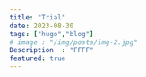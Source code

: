 ```yaml
---
title: "Trial"
date: 2023-08-30
tags: ["hugo","blog"]
# image : "/img/posts/img-2.jpg"
Description  : "FFFF"
featured: true
---
```

<!-- 
<div style="text-align: justify"> In an age defined by technological advancements, we present a project that converges virtual reality, haptic feedback, and collaborative techniques. Our collaborative scaffolding assembly application, set within a shared virtual reality environment, introduces a new chapter in the construction industry. </div>

In an age defined by technological advancements, we present a project that converges virtual reality, haptic feedback, and collaborative techniques. Our collaborative scaffolding assembly application, set within a shared virtual reality environment, introduces a new chapter in the construction industry.

**Collaboration in the Virtual Realm:**
Imagine constructing complex scaffolding components alongside a partner, regardless of physical distance. Our project transforms this concept into reality. In a virtual reality environment, two users collaborate, each equipped with haptic gloves that offer a palpable sense of touch and interaction. Together, they engage in the assembly of scaffolding components in real-time.

 ![Image alt](/img/posts/bird.gif)
**Effective Communication:**
Communication lies at the core of successful collaboration. Our application not only visually connects users but also facilitates real-time voice communication. One user takes on the role of a guide, while the other executes assembly tasks. This amalgamation of voice communication adds a human dimension to the virtual environment, enriching the collaborative process.
&nbsp;
### Key Features of the Project:
1. **Teacher-Student Interaction:** Our project introduces an interactive dynamic between a teacher and a student. The teacher provides guidance on scaffolding assembly, complemented by step-by-step visual instructions. This feature enhances the learning process, making it more comprehensive and engaging.

2. **Shared Rod Manipulation:** A notable aspect is the ability for both users to manipulate and position the same rod during assembly. This feature encourages collaborative efforts, as users coordinate seamlessly. The virtual setting serves as a canvas for cooperative efforts, promoting synchronization.

3. **Haptic Feedback for Hammering:** Our application incorporates vibration feedback during hammering actions. The intensity of vibrations corresponds to the speed of hammer strikes. This tactile feedback augments the overall experience, adding a sense of realism.

4. **Collaborative Hammering:** When one user holds the rod and the other hammers it, the holder experiences vibrations based on hammer impact and holding position. This intricate interplay of haptic sensations and joint actions mirrors real-world scenarios.

5. **Constrained Rotation Motion:** Scaffolding assembly often involves securing connections. In our project, users must rotate a cup to lock it in place. This constrained rotation motion mimics real-world mechanics and enhances the immersive learning process.

**Technical Foundation:**
To achieve this experience, we utilized the Unity Engine as the foundation. Integration of the Photon engine enables seamless multiplayer functionality, ensuring uninterrupted interaction between users. Additionally, the incorporation of SenseGlove haptic gloves bridges the gap between the physical and virtual, heightening realism.

In conclusion, our collaborative scaffolding assembly application represents a stride in technology. It underscores the importance of collaboration, innovation, and pushing boundaries. As industries progress, we stand at the forefront, driving advancement through each virtual interaction.

Photo by Robert Katzki on Unsplash -->
